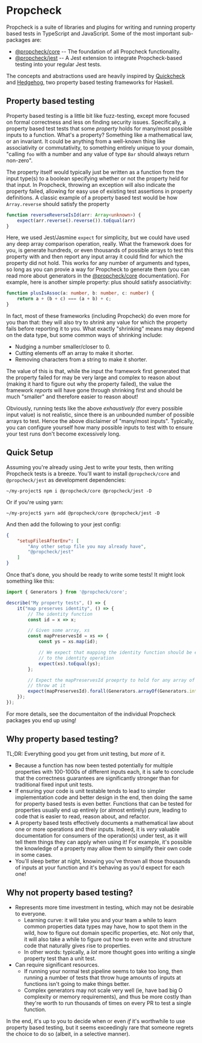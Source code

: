 # Propcheck
 
Propcheck is a suite of libraries and plugins for writing and running property based tests in TypeScript and JavaScript. Some of the most important sub-packages are:
- [@propcheck/core](https://github.com/beark/propcheck/tree/master/packages/propcheck-core) -- The foundation of all Propcheck functionality.
- [@propcheck/jest](https://github.com/beark/propcheck/tree/master/packages/propcheck-jest) -- A Jest extension to integrate Propcheck-based testing into your regular Jest tests.

The concepts and abstractions used are heavily inspired by [Quickcheck](http://hackage.haskell.org/package/QuickCheck) and [Hedgehog](http://hackage.haskell.org/package/hedgehog), two property based testing frameworks for Haskell.

## Property based testing

Property based testing is a little bit like fuzz-testing, except more focused on formal correctness and less on finding security issues. Specifically, a property based test tests that some _property_ holds for many/most possible inputs to a function. What's a property? Something like a mathematical law, or an invariant. It could be anything from a well-known thing like associativity or commutativity, to something entirely unique to your domain, "calling `foo` with a number and any value of type `Bar` should always return non-zero".

The property itself would typically just be written as a function from the input type(s) to a boolean specifying whether or not the property held for that input. In Propcheck, throwing an exception will also indicate the property failed, allowing for easy use of existing test assertions in property definitions. A classic example of a property based test would be how `Array.reverse` should satisfy the property
```ts
function reverseReverseIsId(arr: Array<unknown>) {
    expect(arr.reverse().reverse()).toEqual(arr)
}
```

Here, we used Jest/Jasmine `expect` for simplicity, but we could have used any deep array comparison operation, really. What the framework does for you, is generate hundreds, or even thousands of possible arrays to test this property with and then report any input array it could find for which the property did not hold. This works for any number of arguments and types, so long as you can provie a way for Propcheck to generate them (you can read more about generators in the [@propcheck/core](https://github.com/beark/propcheck/tree/master/packages/propcheck-core) documentation). For example, here is another simple property: plus should satisfy associativity:
```ts
function plusIsAssoc(a: number, b: number, c: number) {
    return a + (b + c) === (a + b) + c;
}
```

 In fact, most of these frameworks (including Propcheck) do even more for you than that: they will also try to _shrink_ any value for which the property fails before reporting it to you. What exactly "shrinking" means may depend on the data type, but some common ways of shrinking include:

- Nudging a number smaller/closer to 0.
- Cutting elements off an array to make it shorter.
- Removing characters from a string to make it shorter.

The value of this is that, while the input the framework first generated that the property failed for may be very large and complex to reason about (making it hard to figure out why the property failed), the value the framework _reports_ will have gone through shrinking first and should be much "smaller" and therefore easier to reason about!

Obviously, running tests like the above _exhaustively_ (for every possible input value) is not realistic, since there is an unbounded number of possible arrays to test. Hence the above disclaimer of "many/most inputs". Typically, you can configure yourself how many possible inputs to test with to ensure your test runs don't become excessively long.

## Quick Setup

Assuming you're already using Jest to write your tests, then writing Propcheck tests is a breeze. You'll want to install `@propcheck/core` and `@propcheck/jest` as development dependencies:
```
~/my-project$ npm i @propcheck/core @propcheck/jest -D
```

Or if you're using yarn:
```
~/my-project$ yarn add @propcheck/core @propcheck/jest -D
```

And then add the following to your jest config:
```json
{
    "setupFilesAfterEnv": [
        "Any other setup file you may already have",
        "@propcheck/jest"
    ]
}
```

Once that's done, you should be ready to write some tests! It might look something like this:
```ts
import { Generators } from '@propcheck/core';

describe("My property tests", () => {
    it("map preserves identity", () => {
        // The identity function
        const id = x => x;

        // Given some array, xs
        const mapPreservesId = xs => {
            const ys = xs.map(id);

            // We expect that mapping the identity function should be equivalent
            // to the identity operation
            expect(xs).toEqual(ys);
        };

        // Expect the mapPreservesId proeprty to hold for any array of ints we
        // throw at it
        expect(mapPreservesId).forall(Generators.arrayOf(Generators.int))
    });
});
```

For more details, see the documentaiton of the individual Propcheck packages you end up using!

## Why property based testing?

TL;DR: Everything good you get from unit testing, but _more_ of it.
- Because a function has now been tested potentially for multiple properties with 100-1000s of different inputs each, it is safe to conclude that the correctness guarantees are significantly stronger than for traditional fixed input unit tests.
- If ensuring your code is unit testable tends to lead to simpler implementation code and better design in the end, then doing the same for property based tests is even better. Functions that can be tested for properties usually end up entirely (or almost entirely) pure, leading to code that is easier to read, reason about, and refactor.
- A property based tests effectively documents a mathematical law about one or more operations and their inputs. Indeed, it is _very_ valuable documentation for consumers of the operation(s) under test, as it will tell them things they can apply when using it! For example, it's possible the knowledge of a property may allow them to simplify their own code in some cases.
- You'll sleep better at night, knowing you've thrown all those thousands of inputs at your function and it's behaving as you'd expect for each one!

## Why not property based testing?

- Represents more time investment in testing, which may not be desirable to everyone.
    - Learning curve: it will take you and your team a while to learn common properties data types may have, how to spot them in the wild, how to figure out domain specific properties, etc. Not only that, it will also take a while to figure out how to even write and structure code that naturally gives rise to properties.
    - In other words: typically, a _lot_ more thought goes into writing a single property test than a unit test.
- Can require significant resources.
    - If running your normal test pipeline seems to take too long, then running a number of tests that throw huge amounts of inputs at functions isn't going to make things better.
    - Complex generators may not scale very well (ie, have bad big O complexity or memory requirements), and thus be more costly than they're worth to run thousands of times on every PR to test a single function.

In the end, it's up to you to decide when or even _if_ it's worthwhile to use property based testing, but it seems exceedingly rare that someone regrets the choice to do so (albeit, in a selective manner).
